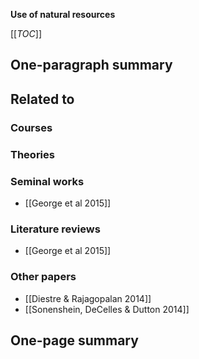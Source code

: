 **Use of natural resources**

[[_TOC_]]

## One-paragraph summary

## Related to

### Courses

### Theories

### Seminal works
* [[George et al 2015]]

### Literature reviews
* [[George et al 2015]]

### Other papers
* [[Diestre & Rajagopalan 2014]]
* [[Sonenshein, DeCelles & Dutton 2014]]

## One-page summary